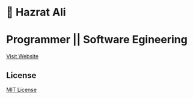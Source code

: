 # 🐬 Hazrat Ali

# Programmer || Software Egineering

[Visit Website]()


## License

[MIT License](LICENSE)
